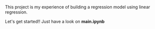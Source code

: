 This project is my experience of building a regression model using linear regression.  

Let's get started!! Just have a look on **main.ipynb**
